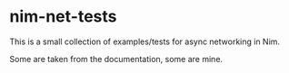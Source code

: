 # nim-net-tests

This is a small collection of examples/tests for async networking in Nim.

Some are taken from the documentation, some are mine.
